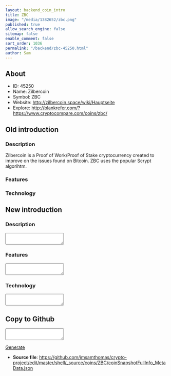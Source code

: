```yaml
---
layout: backend_coin_intro
title: ZBC
image: "/media/1382652/zbc.png"
published: true
allow_search_engine: false
sitemap: false
enable_comment: false
sort_order: 1036
permalink: "/backend/zbc-45250.html"
author: Sam
---
```


## About

- ID: 45250
- Name: Zilbercoin
- Symbol: ZBC
- Website: http://zilbercoin.space/wiki/Hauptseite
- Explore: http://blankrefer.com/?https://www.cryptocompare.com/coins/zbc/


## Old introduction

### Description

<p>Zilbercoin is a Proof of Work/Proof of Stake cryptocurrency created to improve on the issues found on Bitcoin. ZBC uses the popular Scrypt algorihtm.</p>

### Features


### Technology




## New introduction


### Description
<textarea id="meta_description" name="description"></textarea>

### Features
<textarea id="meta_features" name="features"></textarea>

### Technology
<textarea id="meta_technology" name="technology"></textarea>


## Copy to Github

<textarea id="coinsnapshotfullinfo_metadata"></textarea>

<a href="#gen" onclick="generateMetaDatJson()">Generate</a>

- **Source file**: <a href="https://github.com/imsamthomas/crypto-project/edit/master/shell/_source/coins/ZBC/coinSnapshotFullInfo_MetaData.json">https://github.com/imsamthomas/crypto-project/edit/master/shell/_source/coins/ZBC/coinSnapshotFullInfo_MetaData.json</a>

